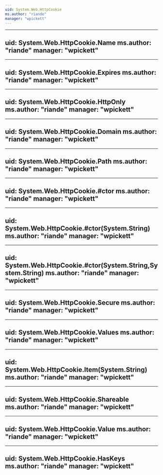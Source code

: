 ```yaml
---
uid: System.Web.HttpCookie
ms.author: "riande"
manager: "wpickett"
---
```


---
uid: System.Web.HttpCookie.Name
ms.author: "riande"
manager: "wpickett"
---

---
uid: System.Web.HttpCookie.Expires
ms.author: "riande"
manager: "wpickett"
---

---
uid: System.Web.HttpCookie.HttpOnly
ms.author: "riande"
manager: "wpickett"
---

---
uid: System.Web.HttpCookie.Domain
ms.author: "riande"
manager: "wpickett"
---

---
uid: System.Web.HttpCookie.Path
ms.author: "riande"
manager: "wpickett"
---

---
uid: System.Web.HttpCookie.#ctor
ms.author: "riande"
manager: "wpickett"
---

---
uid: System.Web.HttpCookie.#ctor(System.String)
ms.author: "riande"
manager: "wpickett"
---

---
uid: System.Web.HttpCookie.#ctor(System.String,System.String)
ms.author: "riande"
manager: "wpickett"
---

---
uid: System.Web.HttpCookie.Secure
ms.author: "riande"
manager: "wpickett"
---

---
uid: System.Web.HttpCookie.Values
ms.author: "riande"
manager: "wpickett"
---

---
uid: System.Web.HttpCookie.Item(System.String)
ms.author: "riande"
manager: "wpickett"
---

---
uid: System.Web.HttpCookie.Shareable
ms.author: "riande"
manager: "wpickett"
---

---
uid: System.Web.HttpCookie.Value
ms.author: "riande"
manager: "wpickett"
---

---
uid: System.Web.HttpCookie.HasKeys
ms.author: "riande"
manager: "wpickett"
---
